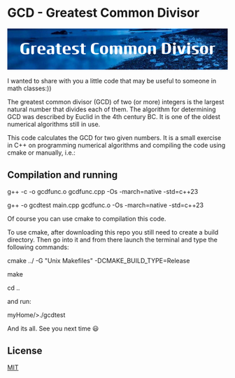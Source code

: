 # GCD - Greatest Common Divisor
![alt text](image.png)

I wanted to share with you a little code that may be useful to someone in math classes:))

The greatest common divisor (GCD) of two (or more) integers is the largest natural number
that divides each of them. The algorithm for determining GCD was described by Euclid in 
the 4th century BC. It is one of the oldest numerical algorithms still in use.

This code calculates the GCD for two given numbers. It is a small exercise in C++ on programming
numerical algorithms and compiling the code using cmake or manually, i.e.:

## Compilation and running
g++ -c -o gcdfunc.o gcdfunc.cpp -Os -march=native -std=c++23

g++ -o gcdtest main.cpp gcdfunc.o -Os -march=native -std=c++23

Of course you can use cmake to compilation this code.

To use cmake, after downloading this repo you still need to create a build directory. Then go into
it and from there launch the terminal and type the following commands:

cmake ../ -G "Unix Makefiles" -DCMAKE_BUILD_TYPE=Release

make

cd ..

and run:

myHome/>./gcdtest

And its all. See you next time :smiley:

## License
[MIT](https://choosealicense.com/licenses/mit/)


